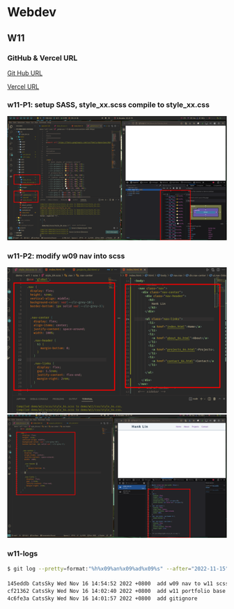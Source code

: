 # Webdev

## W11

### GitHub & Vercel URL

[Git Hub URL](https://github.com/CatsSky/1111-web-demo-410418064)

[Vercel URL](https://1111-web-demo-410418064.vercel.app/)

### w11-P1: setup SASS, style_xx.scss compile to style_xx.css

![p1](w11-1.png)

### w11-P2: modify w09 nav into scss

![p2-1](w11-2-1.png)
![p2-2](w11-2-2.png)

### w11-logs

```sh
$ git log --pretty=format:"%h%x09%an%x09%ad%x09%s" --after="2022-11-15"

145eddb CatsSky Wed Nov 16 14:54:52 2022 +0800  add w09 nav to w11 scss
cf21362 CatsSky Wed Nov 16 14:02:40 2022 +0800  add w11 portfolio base
4c6fe3a CatsSky Wed Nov 16 14:01:57 2022 +0800  add gitignore
```
